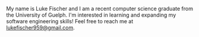 My name is Luke Fischer and I am a recent computer science graduate from the University of Guelph. I'm interested in learning and expanding my software engineering skills! Feel free to reach me at lukefischer959@gmail.com.


